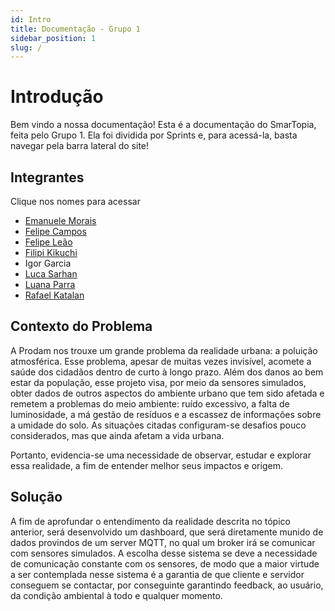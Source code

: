 ```yaml
---
id: Intro
title: Documentação - Grupo 1
sidebar_position: 1
slug: /
---
```


# Introdução
Bem vindo a nossa documentação! Esta é a documentação do SmarTopia, feita pelo Grupo 1. Ela foi dividida por Sprints e, para acessá-la, basta navegar pela barra lateral do site! 

## Integrantes
Clique nos nomes para acessar
- [Emanuele Morais](https://www.linkedin.com/in/emanuele-morais/)
- [Felipe Campos](www.linkedin.com/in/felipe-pereira-campos-250aa2231)
- [Felipe Leão](http://www.linkedin.com/in/felipe-hm-le%C3%A3o)
- [Filipi Kikuchi](http://www.linkedin.com/in/filipi-kikuchi-1811a9213)
- Igor Garcia
- [Luca Sarhan](https://www.linkedin.com/in/luca-giberti-63a4ab231/)
- [Luana Parra](https://www.linkedin.com/in/luana-dinamarca-parra/)
- [Rafael Katalan](https://www.linkedin.com/in/rafael-katalan/)


## Contexto do Problema
A Prodam nos trouxe um grande problema da realidade urbana: a poluição atmosférica. Esse problema, apesar de muitas vezes invisível, acomete a saúde dos cidadãos dentro de curto à longo prazo. Além dos danos ao bem estar da população, esse projeto visa, por meio da sensores simulados, obter dados de outros aspectos do ambiente urbano que tem sido afetada e remetem a problemas do meio ambiente: ruído excessivo, a falta de luminosidade, a má gestão de resíduos e a escassez de informações sobre a umidade do solo. As situações citadas configuram-se desafios pouco considerados, mas que ainda afetam a vida urbana.

Portanto, evidencia-se uma necessidade de observar, estudar e explorar essa realidade, a fim de entender melhor seus impactos e origem.

## Solução
A fim de aprofundar o entendimento da realidade descrita no tópico anterior, será desenvolvido um dashboard, que será diretamente munido de dados provindos de um server MQTT, no qual um broker irá se comunicar com sensores simulados. A escolha desse sistema se deve a necessidade de comunicação constante com os sensores, de modo que a maior virtude a ser contemplada nesse sistema é a garantia de que cliente e servidor conseguem se contactar, por conseguinte garantindo feedback, ao usuário, da condição ambiental à todo e qualquer momento. 